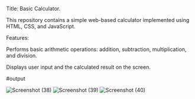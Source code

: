 Title: Basic Calculator.

This repository contains a simple web-based calculator implemented using HTML, CSS, and JavaScript.

Features:

Performs basic arithmetic operations: addition, subtraction, multiplication, and division.

Displays user input and the calculated result on the screen.

#output

![Screenshot (38)](https://github.com/SaikiranBashaboina/jsProjects/assets/157346742/79c4bbee-3a37-452b-a8d5-ccaa2a193c16)
![Screenshot (39)](https://github.com/SaikiranBashaboina/jsProjects/assets/157346742/36a262d1-3625-4e74-b1d5-9c1b8664a626)
![Screenshot (40)](https://github.com/SaikiranBashaboina/jsProjects/assets/157346742/118c814f-1741-493a-ae99-24a4ce226a21)

